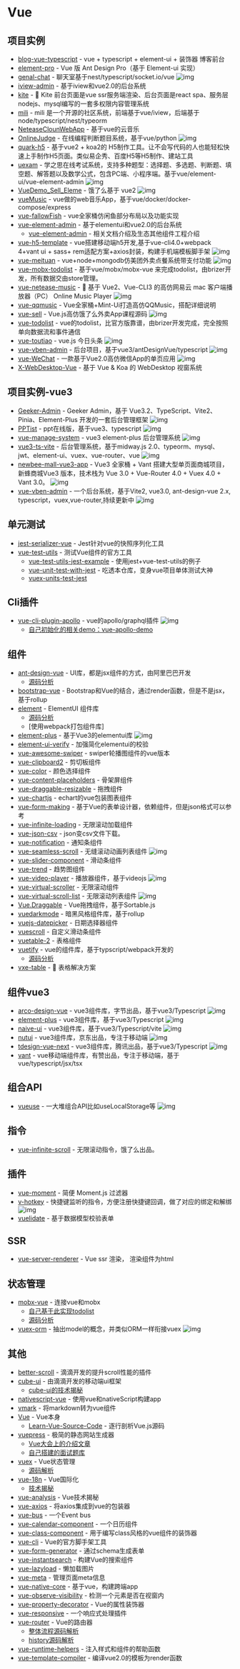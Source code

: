 # Vue

## 项目实例

- [blog-vue-typescript](https://github.com/biaochenxuying/blog-vue-typescript) - vue + typescript + element-ui + 装饰器 博客前台
- [element-pro](https://github.com/qidaizhe11/element-pro) - Vue 版 Ant Design Pro（基于 Element-ui 实现）
- [genal-chat](https://github.com/genaller/genal-chat) - 聊天室基于nest/typescript/socket.io/vue ![img](https://img.shields.io/github/stars/genaller/genal-chat)
- [iview-admin](https://github.com/iview/iview-admin) - 基于iview和vue2.0的后台系统
- [kite](https://github.com/maoxiaoquan/kite) - <g-emoji class="g-emoji" alias="palm_tree" fallback-src="https://github.githubassets.com/images/icons/emoji/unicode/1f334.png">🌴</g-emoji> Kite 前台页面是vue ssr服务端渲染、后台页面是react spa、服务层nodejs、mysql编写的一套多权限内容管理系统
- [mili](https://github.com/shen100/mili) - mili 是一个开源的社区系统，前端基于vue/iview，后端基于node/typescript/nest/typeorm
- [NeteaseClounWebApp](https://github.com/javaSwing/NeteaseCloudWebApp) - 基于vue的云音乐
- [OnlineJudge](https://github.com/QingdaoU/OnlineJudge) - 在线编程判断题目系统，基于vue/python ![img](https://img.shields.io/github/stars/QingdaoU/OnlineJudge)
- [quark-h5](https://github.com/huangwei9527/quark-h5) - 基于vue2 + koa2的 H5制作工具。让不会写代码的人也能轻松快速上手制作H5页面。类似易企秀、百度H5等H5制作、建站工具
- [uexam](https://github.com/alvis-u/uexam) - 学之思在线考试系统，支持多种题型：选择题、多选题、判断题、填空题、解答题以及数学公式，包含PC端、小程序端。基于vue/element-ui/vue-element-admin ![img](https://img.shields.io/github/stars/alvis-u/uexam)
- [VueDemo_Sell_Eleme](https://github.com/SimonZhangITer/VueDemo_Sell_Eleme) - 饿了么基于 vue2 ![img](https://img.shields.io/github/stars/SimonZhangITer/VueDemo_Sell_Eleme)
- [vueMusic](https://github.com/xieyezi/vueMusic) - vue做的web音乐App，基于vue/docker/docker-compose/express
- [vue-fallowFish](https://github.com/LLZUPUP/vue-fallowFish) - vue全家桶仿闲鱼部分布局以及功能实现
- [vue-element-admin](https://github.com/PanJiaChen/vue-element-admin) - 基于elementui和vue2.0的后台系统
    - [vue-element-admin](https://panjiachen.github.io/vue-element-admin-site/zh/) - 相关文档介绍及生态其他组件工程介绍
- [vue-h5-template](https://github.com/sunniejs/vue-h5-template) - vue搭建移动端h5开发,基于vue-cli4.0+webpack 4+vant ui + sass+ rem适配方案+axios封装，构建手机端模板脚手架 ![img](https://img.shields.io/github/stars/sunniejs/vue-h5-template)
- [vue-meituan](https://github.com/zwStar/vue-meituan) - vue+node+mongodb仿美团外卖点餐系统带支付功能 ![img](https://img.shields.io/github/stars/zwStar/vue-meituan)
- [vue-mobx-todolist](https://github.com/FunnyLiu/vue-mobx-todolist) - 基于vue/mobx/mobx-vue 来完成todolist，由brizer开发，所有数据交由store管理。
- [vue-netease-music](https://github.com/sl1673495/vue-netease-music) - 🎵 基于 Vue2、Vue-CLI3 的高仿网易云 mac 客户端播放器（PC） Online Music Player ![img](https://img.shields.io/github/stars/sl1673495/vue-netease-music)
- [vue-qqmusic](https://github.com/Panda-Hope/vue-qqmusic) - Vue全家桶+Mint-Ui打造高仿QQMusic，搭配详细说明
- [vue-sell](https://github.com/ustbhuangyi/vue-sell) - Vue.js高仿饿了么外卖App课程源码  ![img](https://img.shields.io/github/stars/ustbhuangyi/vue-sell)
- [vue-todolist](https://github.com/FunnyLiu/vue-todolist) - vue的todolist，比官方版靠谱，由brizer开发完成，完全按照单向数据流和事件通信
- [vue-toutiao](https://github.com/hcy1996/vue-toutiao) - vue.js 今日头条 ![img](https://img.shields.io/github/stars/hcy1996/vue-toutiao)
- [vue-vben-admin](https://github.com/anncwb/vue-vben-admin) -  后台项目，基于vue3/antDesignVue/typescript ![img](https://img.shields.io/github/stars/anncwb/vue-vben-admin)
- [vue-WeChat](https://github.com/zhaohaodang/vue-WeChat) - 一款基于Vue2.0高仿微信App的单页应用 ![img](https://img.shields.io/github/stars/zhaohaodang/vue-WeChat)
- [X-WebDesktop-Vue](https://github.com/OXOYO/X-WebDesktop-Vue) - 基于 Vue &amp; Koa 的 WebDesktop 视窗系统

## 项目实例-vue3

- [Geeker-Admin](https://github.com/HalseySpicy/Geeker-Admin) - Geeker Admin，基于 Vue3.2、TypeScript、Vite2、Pinia、Element-Plus 开发的一套后台管理框架 ![img](https://img.shields.io/github/stars/HalseySpicy/Geeker-Admin)
- [PPTist](https://github.com/pipipi-pikachu/PPTist) - ppt在线版，基于vue3、typescript ![img](https://img.shields.io/github/stars/pipipi-pikachu/PPTist)
- [vue-manage-system](https://github.com/lin-xin/vue-manage-system) - vue3 element-plus 后台管理系统 ![img](https://img.shields.io/github/stars/lin-xin/vue-manage-system)
- [vue3-ts-vite](https://github.com/cool-team-official/cool-admin-vue/tree/vue3-ts-vite) - 后台管理系统，基于midway.js 2.0、typeorm、mysql、jwt、element-ui、vuex、vue-router、vue  ![img](https://img.shields.io/github/stars/cool-team-official/cool-admin-vue/tree/vue3-ts-vite)
- [newbee-mall-vue3-app](https://github.com/newbee-ltd/newbee-mall-vue3-app) - Vue3 全家桶 + Vant 搭建大型单页面商城项目，新蜂商城Vue3 版本，技术栈为 Vue 3.0 + Vue-Router 4.0 + Vuex 4.0 + Vant 3.0。 ![img](https://img.shields.io/github/stars/newbee-ltd/newbee-mall-vue3-app)
- [vue-vben-admin](https://github.com/anncwb/vue-vben-admin) -  一个后台系统，基于Vite2, vue3.0, ant-design-vue 2.x, typescript，vuex,vue-router,持续更新中 ![img](https://img.shields.io/github/stars/anncwb/vue-vben-admin)

## 单元测试

- [jest-serializer-vue](https://github.com/eddyerburgh/jest-serializer-vue) - Jest针对vue的快照序列化工具
- [vue-test-utils](https://github.com/vuejs/vue-test-utils) - 测试Vue组件的官方工具
    - [vue-test-utils-jest-example](https://github.com/vuejs/vue-test-utils-jest-example) - 使用jest+vue-test-utils的例子
    - [vue-unit-test-with-jest](https://github.com/FunnyLiu/vue-unit-test-with-jest) - 吃透本仓库，变身vue项目单体测试大神
    - [vuex-units-test-jest](https://github.com/brizer/vuex-utils-test-jest)

## Cli插件

- [vue-cli-plugin-apollo](https://github.com/Akryum/vue-cli-plugin-apollo) - vue的apollo/graphql插件 ![img](https://img.shields.io/github/stars/Akryum/vue-cli-plugin-apollo)
    - [自己初始化的相关demo：vue-apollo-demo](https://github.com/FunnyLiu/vue-apollo-demo)


## 组件

- [ant-design-vue](https://github.com/vueComponent/ant-design-vue) - UI库，都是jsx组件的方式，由阿里巴巴开发
    - [源码分析](https://github.com/FunnyLiu/ant-design-vue/tree/readsource)
- [bootstrap-vue](https://github.com/bootstrap-vue/bootstrap-vue) - Bootstrap和Vue的结合，通过render函数，但是不是jsx，基于rollup
- [element](https://github.com/ElemeFE/element) - ElementUI 组件库
    - [源码分析](https://github.com/FunnyLiu/element/tree/readsource)
    - [使用webpack打包组件库]
- [element-plus](https://github.com/element-plus/element-plus) -  基于Vue3的elementui库 ![img](https://img.shields.io/github/stars/element-plus/element-plus)
- [element-ui-verify](https://github.com/aweiu/element-ui-verify) - 加强简化elementui的校验
- [vue-awesome-swiper](https://github.com/surmon-china/vue-awesome-swiper) - swiper轮播图组件的vue版本
- [vue-clipboard2](https://github.com/Inndy/vue-clipboard2) - 剪切板组件
- [vue-color](https://github.com/xiaokaike/vue-color) - 颜色选择组件
- [vue-content-placeholders](https://github.com/michalsnik/vue-content-placeholders) - 骨架屏组件
- [vue-draggable-resizable](https://github.com/mauricius/vue-draggable-resizable) - 拖拽组件
- [vue-chartjs](https://github.com/apertureless/vue-chartjs) - echart的vue包装图表组件
- [vue-form-making](https://github.com/GavinZhuLei/vue-form-making) - 基于Vue的表单设计器，依赖组件，但是json格式可以参考
- [vue-infinite-loading](https://github.com/PeachScript/vue-infinite-loading) - 无限滚动加载组件
- [vue-json-csv](https://github.com/Belphemur/vue-json-csv) - json变csv文件下载。
- [vue-notification](https://github.com/euvl/vue-notification) - 通知条组件
- [vue-seamless-scroll](https://github.com/chenxuan0000/vue-seamless-scroll) - 无缝滚动动画列表组件 ![img](https://img.shields.io/github/stars/chenxuan0000/vue-seamless-scroll)
- [vue-slider-component](https://github.com/NightCatSama/vue-slider-component) - 滑动条组件
- [vue-trend](https://github.com/QingWei-Li/vue-trend) - 趋势图组件
- [vue-video-player](https://github.com/surmon-china/vue-video-player) - 播放器组件，基于videojs ![img](https://img.shields.io/github/stars/surmon-china/vue-video-player)
- [vue-virtual-scroller](https://github.com/Akryum/vue-virtual-scroller) - 无限滚动组件
- [vue-virtual-scroll-list](https://github.com/tangbc/vue-virtual-scroll-list) - 无限滚动列表组件 ![img](https://img.shields.io/github/stars/tangbc/vue-virtual-scroll-list)
- [Vue.Draggable](https://github.com/SortableJS/Vue.Draggable) - Vue拖拽组件，基于Sortable.js
- [vuedarkmode](https://github.com/LeCoupa/vuedarkmode) - 暗黑风格组件库，基于rollup
- [vuejs-datepicker](https://github.com/charliekassel/vuejs-datepicker) - 日期选择器组件
- [vuescroll](https://github.com/YvesCoding/vuescroll) - 自定义滑动条组件
- [vuetable-2](https://github.com/ratiw/vuetable-2) - 表格组件
- [vuetify](https://github.com/vuetifyjs/vuetify) - vue的组件库，基于typscript/webpack开发的
    - [源码分析](https://github.com/FunnyLiu/vuetify/tree/readsource)
- [vxe-table](https://github.com/xuliangzhan/vxe-table) - <g-emoji class="g-emoji" alias="dolphin" fallback-src="https://github.githubassets.com/images/icons/emoji/unicode/1f42c.png">🐬</g-emoji> 表格解决方案


## 组件vue3

- [arco-design-vue](https://github.com/arco-design/arco-design-vue) - vue3组件库，字节出品，基于vue3/Typescript  ![img](https://img.shields.io/github/stars/arco-design/arco-design-vue)
- [element-plus](https://github.com/element-plus/element-plus) - vue3组件库，基于vue3/Typescript ![img](https://img.shields.io/github/stars/element-plus/element-plus)
- [naive-ui](https://github.com/TuSimple/naive-ui) - vue3组件库，基于vue3/Typescript/vite ![img](https://img.shields.io/github/stars/TuSimple/naive-ui)
- [nutui](https://github.com/jdf2e/nutui) - vue3组件库，京东出品，专注于移动端 ![img](https://img.shields.io/github/stars/jdf2e/nutui)
- [tdesign-vue-next](https://github.com/Tencent/tdesign-vue-next) - vue3组件库，腾讯出品，基于vue3/Typescript ![img](https://img.shields.io/github/stars/Tencent/tdesign-vue-next)
- [vant](https://github.com/youzan/vant) - vue移动端组件库，有赞出品，专注于移动端，基于vue/typescript/jsx/tsx

## 组合API

- [vueuse](https://github.com/vueuse/vueuse) - 一大堆组合API比如useLocalStorage等 ![img](https://img.shields.io/github/stars/vueuse/vueuse)

## 指令

- [vue-infinite-scroll](https://github.com/ElemeFE/vue-infinite-scroll) - 无限滚动指令，饿了么出品。

## 插件

- [vue-moment](https://www.npmjs.com/package/vue-moment) - 简便 Moment.js 过滤器
- [v-hotkey](https://github.com/Dafrok/v-hotkey) - 快捷键监听的指令，方便注册快捷键回调，做了对应的绑定和解绑 ![img](https://img.shields.io/github/stars/Dafrok/v-hotkey)
- [vuelidate](https://github.com/vuelidate/vuelidate) - 基于数据模型校验表单


## SSR

- [vue-server-renderer](https://www.npmjs.com/package/vue-server-renderer) - Vue ssr 渲染， 渲染组件为html

## 状态管理


- [mobx-vue](https://github.com/mobxjs/mobx-vue) - 连接vue和mobx
    - [自己基于此实现todolist](https://github.com/FunnyLiu/vue-todolist)
    - [源码分析](https://github.com/FunnyLiu/mobx-vue/tree/readsource)
- [vuex-orm](https://github.com/vuex-orm/vuex-orm) - 抽出model的概念，并类似ORM一样衔接vuex ![img](https://img.shields.io/github/stars/vuex-orm/vuex-orm)

## 其他

- [better-scroll](https://github.com/ustbhuangyi/better-scroll) - 滴滴开发的提升scroll性能的插件
- [cube-ui](https://github.com/didi/cube-ui) - 由滴滴开发的移动端ui框架
    - [cube-ui的技术揭秘](https://github.com/DDFE/DDFE-blog/issues/31)
- [nativescript-vue](https://github.com/nativescript-vue/nativescript-vue) - 使用vue和nativeScript构建app
- [vmark](https://github.com/egoist/vmark) - 将markdown转为vue组件
- [Vue](https://github.com/vuejs/vue) - Vue本身
    - [Learn-Vue-Source-Code](https://github.com/NLRX-WJC/Learn-Vue-Source-Code) - 逐行剖析Vue.js源码 
- [vuepress](https://github.com/vuejs/vuepress) - 极简的静态网站生成器
    - [Vue大会上的介绍文章](https://zhuanlan.zhihu.com/p/68669412)
    - [自己搭建的面试题库](https://github.com/omnipotent-front-end/Interview)
- [vuex](https://github.com/vuejs/vuex) - Vue状态管理
    - [源码解析](https://github.com/DDFE/DDFE-blog/issues/8)
- [vue-18n](https://github.com/kazupon/vue-i18n) - Vue国际化
    - [技术揭秘](https://github.com/DDFE/DDFE-blog/issues/14)
- [vue-analysis](https://github.com/ustbhuangyi/vue-analysis) - Vue技术揭秘
- [vue-axios](https://www.npmjs.com/package/vue-axios) - 将axios集成到vue的包装器
- [vue-bus](https://www.npmjs.com/package/vue-bus) - 一个Event bus
- [vue-calendar-component](https://www.npmjs.com/package/vue-calendar-component) - 一个日历组件
- [vue-class-component](https://github.com/vuejs/vue-class-component) - 用于编写class风格的vue组件的装饰器
- [vue-cli](https://github.com/vuejs/vue-cli) - Vue的官方脚手架工具
- [vue-form-generator](https://github.com/vue-generators/vue-form-generator) - 通过schema生成表单
- [vue-instantsearch](https://github.com/algolia/vue-instantsearch) - 构建Vue的搜索组件
- [vue-lazyload](https://www.npmjs.com/package/vue-lazyload) - 懒加载图片
- [vue-meta](https://github.com/nuxt/vue-meta) - 管理页面meta信息
- [vue-native-core](https://github.com/GeekyAnts/vue-native-core) - 基于vue，构建跨端app
- [vue-observe-visibility](https://github.com/Akryum/vue-observe-visibility) - 检测一个元素是否在视窗内
- [vue-property-decorator](https://github.com/kaorun343/vue-property-decorator) - Vue的属性装饰器
- [vue-responsive](https://github.com/reinerBa/Vue-Responsive) - 一个响应式处理插件
- [vue-router](https://github.com/vuejs/vue-router) - Vue的路由器
    - [整体流程源码解析](https://github.com/DDFE/DDFE-blog/issues/9)
    - [history源码解析](https://github.com/DDFE/DDFE-blog/issues/11)
- [vue-runtime-helpers](https://github.com/znck/vue-runtime-helpers) - 注入样式和组件的帮助函数
- [vue-template-compiler](https://www.npmjs.com/package/vue-template-compiler) - 编译vue2.0的模板为render函数
